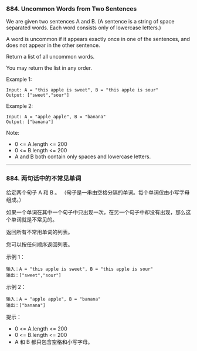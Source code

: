 ### 884. Uncommon Words from Two Sentences
We are given two sentences A and B.  (A sentence is a string of space separated words.  Each word consists only of lowercase letters.)

A word is uncommon if it appears exactly once in one of the sentences, and does not appear in the other sentence.

Return a list of all uncommon words.

You may return the list in any order.



Example 1:

	Input: A = "this apple is sweet", B = "this apple is sour"
	Output: ["sweet","sour"]

Example 2:

	Input: A = "apple apple", B = "banana"
	Output: ["banana"]



Note:

* 0 <= A.length <= 200
* 0 <= B.length <= 200
* A and B both contain only spaces and lowercase letters.

----------------

### 884. 两句话中的不常见单词

给定两个句子 A 和 B 。 （句子是一串由空格分隔的单词。每个单词仅由小写字母组成。）

如果一个单词在其中一个句子中只出现一次，在另一个句子中却没有出现，那么这个单词就是不常见的。

返回所有不常用单词的列表。

您可以按任何顺序返回列表。



示例 1：

	输入：A = "this apple is sweet", B = "this apple is sour"
	输出：["sweet","sour"]

示例 2：

	输入：A = "apple apple", B = "banana"
	输出：["banana"]



提示：

* 0 <= A.length <= 200
* 0 <= B.length <= 200
* A 和 B 都只包含空格和小写字母。

